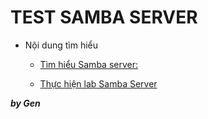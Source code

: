 # TEST SAMBA SERVER
- Nội dung tìm hiểu

	- [Tìm  hiểu Samba server:](docs/1.Tim-hieu-samba-server.md)
	
	- [Thực hiện lab Samba Server](docs/2.Setup-Samba-Server.md)
	
***by Gen***
